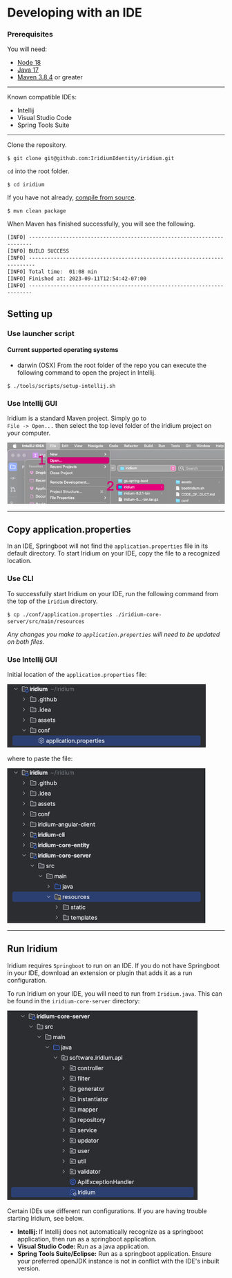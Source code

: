 # Developing with an IDE

### Prerequisites

You will need:
 -  [Node 18](https://nodejs.org/en)
 -  [Java 17](https://adoptium.net/)  
 -  [Maven 3.8.4](https://maven.apache.org/) or greater  
---
Known compatible IDEs:
- Intellij
- Visual Studio Code
- Spring Tools Suite
---

Clone the repository.

```shell
$ git clone git@github.com:IridiumIdentity/iridium.git
```
`cd` into the root folder.
```shell
$ cd iridium
```
If you have not already, [compile from source](./building-from-source.md). 

```shell
$ mvn clean package
```

When Maven has finished successfully, you will see the following.
```
[INFO] -----------------------------------------------------------------------
[INFO] BUILD SUCCESS
[INFO] ------------------------------------------------------------------------
[INFO] Total time:  01:08 min
[INFO] Finished at: 2023-09-11T12:54:42-07:00
[INFO] -----------------------------------------------------------------------
```

## Setting up

### Use launcher script
#### Current supported operating systems
* darwin (OSX)
From the root folder of the repo you can execute the following command to open the project in Intellij.
```shell
$ ./tools/scripts/setup-intellij.sh
```
### Use Intellij GUI
Iridium is a standard Maven project. Simply go to  
`File -> Open...` then select the top level folder of the iridium project on your computer.

![Open with Intellij](../images/import-project-intellij.png)

---
## Copy application.properties
In an IDE, Springboot will not find the `application.properties` file in its default directory. To start Iridium on your IDE, copy the file to a recognized location.

### Use CLI
To successfully start Iridium on your IDE, run the following command from the top of the `iridium` directory. 
```shell
$ cp ./conf/application.properties ./iridium-core-server/src/main/resources
```
 *Any changes you make to `application.properties` will need to be updated on both files.*

### Use Intellij GUI
Initial location of the `application.properties` file:

![Initial location of application.properties](../images/application-prop-location1.png)

where to paste the file:

![Location of pasted application.properties](../images/application-prop-location2.png)

---
## Run Iridium

Iridium requires `Springboot` to run on an IDE. If you do not have Springboot in your IDE, download an extension or plugin that adds it as a run configuration.

To run Iridium on your IDE, you will need to run from `Iridium.java`. This can be found in the `iridium-core-server` directory:

![Location of Iridium.java](../images/iridium-dot-java-location.png)

Certain IDEs use different run configurations. If you are having trouble starting Iridium, see below.

- **Intellij:** If Intellij does not automatically recognize as a springboot application, then run as a springboot application.
- **Visual Studio Code:** Run as a java application.
- **Spring Tools Suite/Eclipse:** Run as a springboot application. Ensure your preferred openJDK instance is not in conflict with the IDE's inbuilt version.





